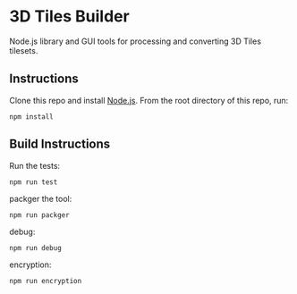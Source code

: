 # 3D Tiles Builder

Node.js library and GUI tools for processing and converting 3D Tiles tilesets.

## Instructions

Clone this repo and install [Node.js](http://nodejs.org/).  From the root directory of this repo, run:
```
npm install
```



## Build Instructions

Run the tests:
```
npm run test
```

packger the tool:
```
npm run packger
```

debug:
```
npm run debug
```

encryption:
```
npm run encryption
```
